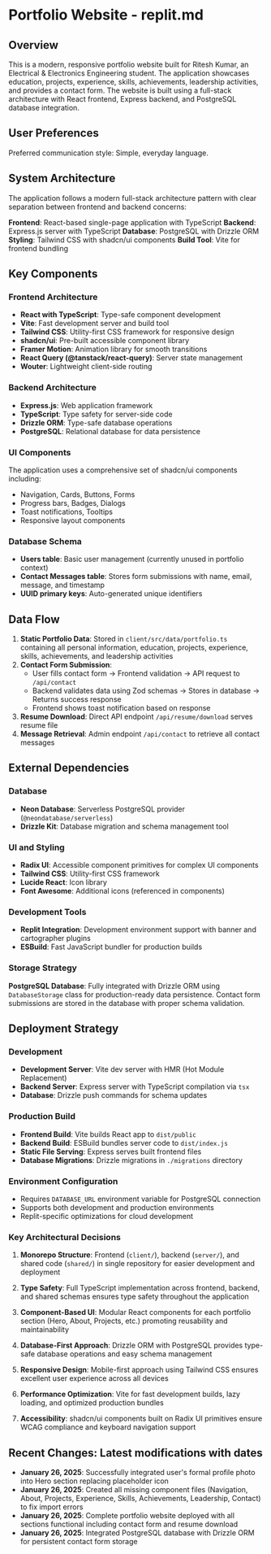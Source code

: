# Portfolio Website - replit.md

## Overview

This is a modern, responsive portfolio website built for Ritesh Kumar, an Electrical & Electronics Engineering student. The application showcases education, projects, experience, skills, achievements, leadership activities, and provides a contact form. The website is built using a full-stack architecture with React frontend, Express backend, and PostgreSQL database integration.

## User Preferences

Preferred communication style: Simple, everyday language.

## System Architecture

The application follows a modern full-stack architecture pattern with clear separation between frontend and backend concerns:

**Frontend**: React-based single-page application with TypeScript
**Backend**: Express.js server with TypeScript
**Database**: PostgreSQL with Drizzle ORM
**Styling**: Tailwind CSS with shadcn/ui components
**Build Tool**: Vite for frontend bundling

## Key Components

### Frontend Architecture
- **React with TypeScript**: Type-safe component development
- **Vite**: Fast development server and build tool
- **Tailwind CSS**: Utility-first CSS framework for responsive design
- **shadcn/ui**: Pre-built accessible component library
- **Framer Motion**: Animation library for smooth transitions
- **React Query (@tanstack/react-query)**: Server state management
- **Wouter**: Lightweight client-side routing

### Backend Architecture
- **Express.js**: Web application framework
- **TypeScript**: Type safety for server-side code
- **Drizzle ORM**: Type-safe database operations
- **PostgreSQL**: Relational database for data persistence

### UI Components
The application uses a comprehensive set of shadcn/ui components including:
- Navigation, Cards, Buttons, Forms
- Progress bars, Badges, Dialogs
- Toast notifications, Tooltips
- Responsive layout components

### Database Schema
- **Users table**: Basic user management (currently unused in portfolio context)
- **Contact Messages table**: Stores form submissions with name, email, message, and timestamp
- **UUID primary keys**: Auto-generated unique identifiers

## Data Flow

1. **Static Portfolio Data**: Stored in `client/src/data/portfolio.ts` containing all personal information, education, projects, experience, skills, achievements, and leadership activities
2. **Contact Form Submission**: 
   - User fills contact form → Frontend validation → API request to `/api/contact`
   - Backend validates data using Zod schemas → Stores in database → Returns success response
   - Frontend shows toast notification based on response
3. **Resume Download**: Direct API endpoint `/api/resume/download` serves resume file
4. **Message Retrieval**: Admin endpoint `/api/contact` to retrieve all contact messages

## External Dependencies

### Database
- **Neon Database**: Serverless PostgreSQL provider (`@neondatabase/serverless`)
- **Drizzle Kit**: Database migration and schema management tool

### UI and Styling
- **Radix UI**: Accessible component primitives for complex UI components
- **Tailwind CSS**: Utility-first CSS framework
- **Lucide React**: Icon library
- **Font Awesome**: Additional icons (referenced in components)

### Development Tools
- **Replit Integration**: Development environment support with banner and cartographer plugins
- **ESBuild**: Fast JavaScript bundler for production builds

### Storage Strategy
**PostgreSQL Database**: Fully integrated with Drizzle ORM using `DatabaseStorage` class for production-ready data persistence. Contact form submissions are stored in the database with proper schema validation.

## Deployment Strategy

### Development
- **Development Server**: Vite dev server with HMR (Hot Module Replacement)
- **Backend Server**: Express server with TypeScript compilation via `tsx`
- **Database**: Drizzle push commands for schema updates

### Production Build
- **Frontend Build**: Vite builds React app to `dist/public`
- **Backend Build**: ESBuild bundles server code to `dist/index.js`
- **Static File Serving**: Express serves built frontend files
- **Database Migrations**: Drizzle migrations in `./migrations` directory

### Environment Configuration
- Requires `DATABASE_URL` environment variable for PostgreSQL connection
- Supports both development and production environments
- Replit-specific optimizations for cloud development

### Key Architectural Decisions

1. **Monorepo Structure**: Frontend (`client/`), backend (`server/`), and shared code (`shared/`) in single repository for easier development and deployment

2. **Type Safety**: Full TypeScript implementation across frontend, backend, and shared schemas ensures type safety throughout the application

3. **Component-Based UI**: Modular React components for each portfolio section (Hero, About, Projects, etc.) promoting reusability and maintainability

4. **Database-First Approach**: Drizzle ORM with PostgreSQL provides type-safe database operations and easy schema management

5. **Responsive Design**: Mobile-first approach using Tailwind CSS ensures excellent user experience across all devices

6. **Performance Optimization**: Vite for fast development builds, lazy loading, and optimized production bundles

7. **Accessibility**: shadcn/ui components built on Radix UI primitives ensure WCAG compliance and keyboard navigation support

## Recent Changes: Latest modifications with dates
- **January 26, 2025**: Successfully integrated user's formal profile photo into Hero section replacing placeholder icon
- **January 26, 2025**: Created all missing component files (Navigation, About, Projects, Experience, Skills, Achievements, Leadership, Contact) to fix import errors
- **January 26, 2025**: Complete portfolio website deployed with all sections functional including contact form and resume download
- **January 26, 2025**: Integrated PostgreSQL database with Drizzle ORM for persistent contact form storage